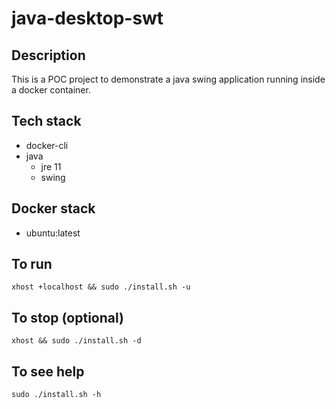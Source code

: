 # java-desktop-swt

## Description
This is a POC project to demonstrate a
java swing application running inside a docker container.

## Tech stack
- docker-cli
- java
  - jre 11
  - swing

## Docker stack
- ubuntu:latest

## To run
```xhost +localhost && sudo ./install.sh -u```

## To stop (optional)
```xhost && sudo ./install.sh -d```

## To see help
`sudo ./install.sh -h`
